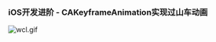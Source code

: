### iOS开发进阶 - CAKeyframeAnimation实现过山车动画
![wcl.gif](http://ww4.sinaimg.cn/large/006tNbRwgw1f53ahi8vslg30if0a8e81)